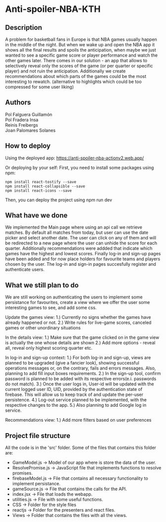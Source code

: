 # Anti-spoiler-NBA-KTH

## Description
A problem for basketball fans in Europe is that NBA games usually happen in the middle of the
night. But when we wake up and open the NBA app it shows all the final results and spoils the
anticipation, when maybe we just wanted to see a specific game score or player performance and
watch the other games later.
There comes in our solution - an app that allows to selectively reveal only the scores of the game
(or per quarter or specific player) and not ruin the anticipation. Additionally we create
recommendations about which parts of the games could be the most interesting to rewatch.
(alternative to highlights which could be too compressed for some user liking)

## Authors
Pol Falguera Guillamón  
Pol Fradera Insa  
Reinis Freibergs  
Joan Palomares Solanes   

## How to deploy
Using the deployed app: https://anti-spoiler-nba-actionv2.web.app/

Or deploying by your self:
First, you need to install some packages using npm:
```
npm install react-tostify --save
npm install react-collapsible --save
npm install react-icons --save
```
Then, you can deploy the project using npm run dev

## What have we done
We implemented the Main page where using an api call we retrieve matches. By default all matches from today,
but user can use the date picker and select another date. The user can click on any of them and will be 
redirected to a new page where the user can unhide the score for each quarter. Additionally recommendations were
addded that indicate which games have the highest and lowest scores. Finally log-in and sign-up pages have been added and for now
place holders for favourite teams and players chosen by the user. The log-in and sign-in pages succesfully register and authenticate users.

## What we still plan to do
We are still working on authenticating the users to implement some persistance for favourites,
create a view where we offer the user some interesting games to see, and add some css.

Update the games view:
1.) Currently no signs whether the games have already happened or not.
2.) Write rules for live-game scores, canceled games or other unordinary situations

In the details view:
1.) Make sure that the game clicked on in the game view is actually the one whose details are shown
2.) Add more options - reveal all, reveal only highest scoring quarter etc.

In log-in and sign-up context:
1.) For both log-in and sign-up, views are planned to be upgraded (give a fancier look), showing successful operations messages or, on the contrary, fails and errors messages. Also, planning to add fill input boxes requirements.
2.) In the sign-up tool, confirm password is planned to be added with its respective errors(e.i. passwords do not match).
3.) Once the user logs in, User-id will be updated with the current logged user ID, UID, provided by the authentication state of firebase. This will allow us to keep track of and update the per-user persistence.
4.) Log-out service planned to be implemented, with the respective changes to the app.
5.) Also planning to add Google log in service.

Recommendations view:
1.) Add more filters based on user preferences

## Project file structure
All the code is in the 'src' folder. Some of the files that contains this folder are:
- GameModel.js -> Model of our app where is store the data of the user.
- ResolvePromise.js -> JavaScript file that implements functions to resolve promises.
- firebaseModel.js -> File that contains all necessary functionality to implement persistance.
- gameSource.js -> File that contains the calls for the API.
- index.jsx -> File that loads the webapp.
- utilities.js -> File with some useful functions.
- CSS -> Folder for the style files
- reactjs -> Folder for the presenters and react files.
- Views -> Folder that contains the files with all the views.
